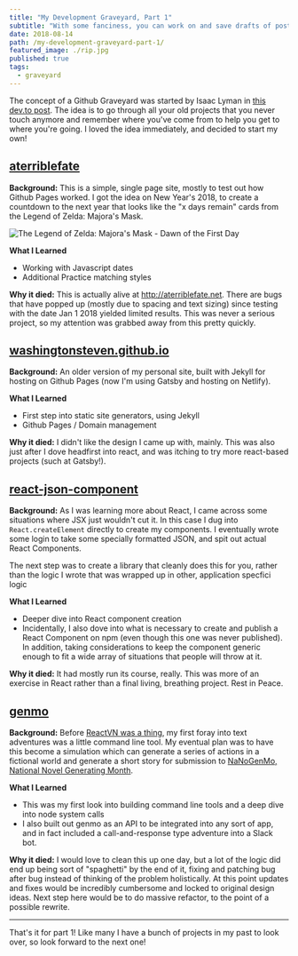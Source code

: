 ```yaml
---
title: "My Development Graveyard, Part 1"
subtitle: "With some fanciness, you can work on and save drafts of posts in Gatsby"
date: 2018-08-14
path: /my-development-graveyard-part-1/
featured_image: ./rip.jpg
published: true
tags:
  - graveyard
---
```


The concept of a Github Graveyard was started by Isaac Lyman in [this dev.to post](https://dev.to/isaacandsuch/github-graveyards-ill-show-you-mine-49lh). The idea is to go through all your old projects that you never touch anymore and remember where you've come from to help you get to where you're going. I loved the idea immediately, and decided to start my own!

## [aterriblefate](aterriblefate)

**Background:** This is a simple, single page site, mostly to test out how Github Pages worked. I got the idea on New Year's 2018, to create a countdown to the next year that looks like the "x days remain" cards from the Legend of Zelda: Majora's Mask.

<img src="/zelda.jpg" alt="The Legend of Zelda: Majora's Mask - Dawn of the First Day" />

**What I Learned**
- Working with Javascript dates
- Additional Practice matching styles

**Why it died:** This is actually alive at http://aterriblefate.net. There are bugs that have popped up (mostly due to spacing and text sizing) since testing with the date Jan 1 2018 yielded limited results. This was never a serious project, so my attention was grabbed away from this pretty quickly.

## [washingtonsteven.github.io](irateIguana)

**Background:** An older version of my personal site, built with Jekyll for hosting on Github Pages (now I'm using Gatsby and hosting on Netlify).

**What I Learned**
- First step into static site generators, using Jekyll
- Github Pages / Domain management

**Why it died:** I didn't like the design I came up with, mainly. This was also just after I dove headfirst into react, and was itching to try more react-based projects (such at Gatsby!).

## [react-json-component](rjc)

**Background:** As I was learning more about React, I came across some situations where JSX just wouldn't cut it. In this case I dug into `React.createElement` directly to create my components. I eventually wrote some login to take some specially formatted JSON, and spit out actual React Components.

The next step was to create a library that cleanly does this for you, rather than the logic I wrote that was wrapped up in other, application specfici logic

**What I Learned**
- Deeper dive into React component creation
- Incidentally, I also dove into what is necessary to create and publish a React Component on npm (even though this one was never published). In addition, taking considerations to keep the component generic enough to fit a wide array of situations that people will throw at it.

**Why it died:** It had mostly run its course, really. This was more of an exercise in React rather than a final living, breathing project. Rest in Peace.

## [genmo](genmo)

**Background:** Before [ReactVN was a thing](http://stevenwa.sh/project/react-vn), my first foray into text adventures was a little command line tool. My eventual plan was to have this become a simulation which can generate a series of actions in a fictional world and generate a short story for submission to [NaNoGenMo, National Novel Generating Month](https://nanogenmo.github.io/).

**What I Learned**
- This was my first look into building command line tools and a deep dive into node system calls
- I also built out genmo as an API to be integrated into any sort of app, and in fact included a call-and-response type adventure into a Slack bot.

**Why it died:** I would love to clean this up one day, but a lot of the logic did end up being sort of "spaghetti" by the end of it, fixing and patching bug after bug instead of thinking of the problem holistically. At this point updates and fixes would be incredibly cumbersome and locked to original design ideas. Next step here would be to do massive refactor, to the point of a possible rewrite.

----

That's it for part 1! Like many I have a bunch of projects in my past to look over, so look forward to the next one!




[aterriblefate]: https://github.com/washingtonsteven/aterriblefate
[irateIguana]: https://github.com/washingtonsteven/washingtonsteven.github.io
[rjc]: https://github.com/washingtonsteven/react-json-component
[genmo]: https://github.com/washingtonsteven/genmo